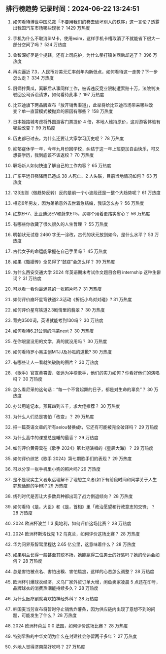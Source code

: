 
## 排行榜趋势 记录时间：2024-06-22 13:24:51
  
  1. 如何看待博世中国总裁「不要用我们的卷去破坏别人的秩序」这一言论？透露出我国汽车市场哪些现状？ 1429 万热度
    
  2. 手机为什么不取消SIM卡，使用esim，这样手机卡槽取消了不就能省下很大一部分空间了吗？ 524 万热度
    
  3. 鲁智深好歹是个提辖，还有上司庇护，为什么拳打镇关西后却逃了？ 396 万热度
    
  4. 再次逼近 7.3，人民币对美元汇率创年内新低点，如何看待这一走势？下一步怎么走？ 334 万热度
    
  5. 厨师拌黄瓜，离职后从事同样工作，被诉违反竞业限制遭索赔十万，法院判决驳回公司诉讼请求，如何看待此事？ 197 万热度
    
  6. 比亚迪旗下两品牌宣布「放开销售渠道」，此举将给比亚迪市场带来哪些改变？单一直营模式被抛弃的原因有哪些？ 158 万热度
    
  7. 日本姬路城考虑将外国游客门票提价 4 倍，本地人维持原价，这对游客体验有哪些改变？ 99 万热度
    
  8. 历史都已过去，为什么还要让大家学习历史呢？ 78 万热度
    
  9. 抑郁症休学一年，今年九月份回学校，纠结于这一年上班更加自由快乐，可又想要学历，我到底该不该返校？ 70 万热度
    
  10. 职场新人如何快速了解自己的工作内容？ 65 万热度
    
  11. 广东平远县强降雨已造成 38 人死亡、2 人失联，目前当地情况如何？ 63 万热度
    
  12. 123法则（做趋势反转）反的是前一个小波段还是一整个大趋势呢？ 61 万热度
    
  13. 相恋6年男友，因为弟弟意外去世着急结婚，我该怎么办？ 56 万热度
    
  14. 红旗EH7、比亚迪汉EV和蔚来ET5，买哪个用着更踏实省心？ 56 万热度
    
  15. 有哪些你收藏了很久很久的人生哲理 ？ 55 万热度
    
  16. 明朝状元试卷 2460 字无一涂改，古代的状元放到如今，是什么水平？ 53 万热度
    
  17. 古代女子的命运能掌握在自己手里吗？ 45 万热度
    
  18. 如果《甄嬛传》全员得了“懿症”会怎么样？ 39 万热度
    
  19. 为什么西安交通大学 2024 年英语期末考试作文题目会用 internship 这种生僻词？ 31 万热度
    
  20. 可以看一看你最满意的一张照片吗？ 31 万热度
    
  21. 如何评价崩坏星穹铁道2.3活动《折纸小鸟对对碰》? 31 万热度
    
  22. 如何评价星穹铁道2.3剧情里的翡翠？ 30 万热度
    
  23. 背完3500词，英语就能考到130吗？ 30 万热度
    
  24. 如何看待6.21公测的鸿蒙next？ 30 万热度
    
  25. 在你眼里没用的文学，真的就没用吗？ 30 万热度
    
  26. 如何看待罗小黑主创MTJJ及孙呱的道歉? 30 万热度
    
  27. 有哪些让人一看就笑破防的图片？ 30 万热度
    
  28. 《歌手》官宣黄霄雲、张远为冲榜歌手，他们的实力如何？你看好他们的演唱吗？ 30 万热度
    
  29. 怎么看尼采的这句话：“每一个不曾起舞的日子，都是对生命的辜负”？ 30 万热度
    
  30. 办公用笔记本，预算四到五千，求大佬推荐？ 30 万热度
    
  31. 为什么人们总是害怕「改变」？ 29 万热度
    
  32. 把一篇英语文章的所有aeiou替换成t，它还有可能被完全破译吗？ 29 万热度
    
  33. 为什么高中的课堂总是睡的最香？ 29 万热度
    
  34. 如何评价黄霄雲在《歌手 2024》第七期演唱的《星辰大海》？ 29 万热度
    
  35. 如何评价综艺《歌手 2024》第七期歌手们的表现？ 29 万热度
    
  36. 可以分享一张手机里小狗的照片吗? 29 万热度
    
  37. 是不是现实主义者永远理解不了理想主义者(如下有前段时间和同学关于人生梦想话题的争辩)? 29 万热度
    
  38. 线列时代是否让大多数兵种都出现了战力倒退倾向？ 28 万热度
    
  39. 如何看待《是，大臣》和《是，首相》里「政治愿望和行政意志的交锋」？ 28 万热度
    
  40. 2024 欧洲杯波兰 1:3 奥地利，如何评价这场比赛？ 28 万热度
    
  41. 2024 欧洲杯斯洛伐克 1:2 乌克兰，如何评价这场比赛？ 28 万热度
    
  42. 华为问界系智驾里程达 2.65 亿公里，这意味着什么？ 28 万热度
    
  43. 如果明兰长得一般甚至其貌不扬，她能赢得三位男士的好感吗？她的命运会如何？ 28 万热度
    
  44. 总是害怕被点名、害怕出糗、害怕尴尬，这样的心态怎么调整？ 28 万热度
    
  45. 欧洲杯引爆球衣经济，义乌厂家外贸订单大增，闲鱼卖家凌晨 5 点还在印号，品牌球衣的消费热潮能持续多久？ 28 万热度
    
  46. 为什么医疗剧就喜欢拍神经外科？ 28 万热度
    
  47. 韩国麦当劳宣布将暂时停止销售炸薯条，因为供应链内出现了意想不到的问题，可能发生了什么？ 28 万热度
    
  48. 2024 欧洲杯荷兰 0:0 法国，如何评价这场比赛？ 28 万热度
    
  49. 特别早熟的中华文明为什么在封建社会停留两千多年？ 27 万热度
    
  50. 外地人觉得济南菜好吃吗？ 27 万热度
    